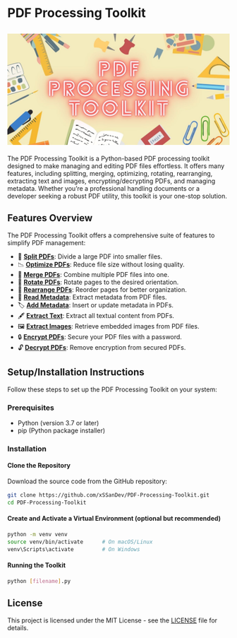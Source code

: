 # PDF Processing Toolkit

## ![PDF Toolkit Banner](PDF-Processing-Toolkit/banner/PDF%20Processing%20Toolkit.jpg)

The PDF Processing Toolkit is a Python-based PDF processing toolkit designed to make managing and editing PDF files effortless. It offers many features, including splitting, merging, optimizing, rotating, rearranging, extracting text and images, encrypting/decrypting PDFs, and managing metadata. Whether you’re a professional handling documents or a developer seeking a robust PDF utility, this toolkit is your one-stop solution.

## Features Overview

The PDF Processing Toolkit offers a comprehensive suite of features to simplify PDF management:

- 📄 [**Split PDFs**](PDF-Processing-Toolkit/src/Split_PDFs.py): Divide a large PDF into smaller files.
- 📉 [**Optimize PDFs**](#optimize-pdfs): Reduce file size without losing quality.
- 📑 [**Merge PDFs**](#merge-pdfs): Combine multiple PDF files into one.
- 🔄 [**Rotate PDFs**](#rotate-pdfs): Rotate pages to the desired orientation.
- 🔀 [**Rearrange PDFs**](#rearrange-pdfs): Reorder pages for better organization.
- 📝 [**Read Metadata**](#read-metadata): Extract metadata from PDF files.
- 🏷️ [**Add Metadata**](#add-metadata): Insert or update metadata in PDFs.
- 🖋️ [**Extract Text**](#extract-text): Extract all textual content from PDFs.
- 🖼️ [**Extract Images**](#extract-images): Retrieve embedded images from PDF files.
- 🔒 [**Encrypt PDFs**](#encrypt-pdfs): Secure your PDF files with a password.
- 🔓 [**Decrypt PDFs**](#decrypt-pdfs): Remove encryption from secured PDFs.

## Setup/Installation Instructions

Follow these steps to set up the PDF Processing Toolkit on your system:

### Prerequisites

- Python (version 3.7 or later)
- pip (Python package installer)

### Installation

#### Clone the Repository

Download the source code from the GitHub repository:

```bash
git clone https://github.com/xSSanDev/PDF-Processing-Toolkit.git
cd PDF-Processing-Toolkit
```
#### Create and Activate a Virtual Environment (optional but recommended)
```bash
python -m venv venv
source venv/bin/activate      # On macOS/Linux
venv\Scripts\activate         # On Windows
```
#### Running the Toolkit
```bash
python [filename].py
```
## License

This project is licensed under the MIT License - see the [LICENSE](PDF-Processing-Toolkit/LICENSE) file for details.
